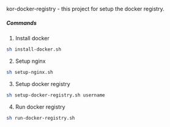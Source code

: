 kor-docker-registry - this project for setup the docker registry.

##### Commands

1) Install docker
```bash
sh install-docker.sh
```

2) Setup nginx
```bash
sh setup-nginx.sh
```

3) Setup docker registry
```bash
sh setup-docker-registry.sh username
```

4) Run docker registry
```bash
sh run-docker-registry.sh
```
